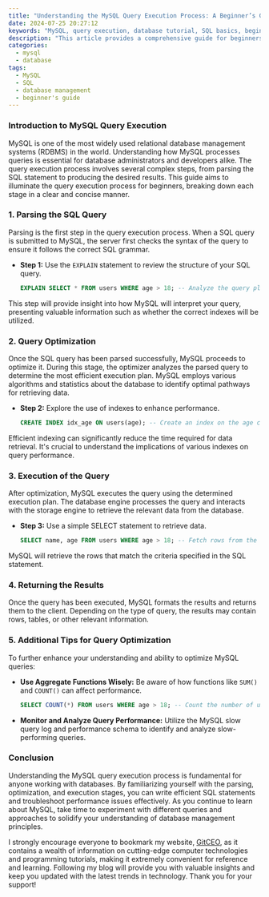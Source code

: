 ```yaml
---
title: "Understanding the MySQL Query Execution Process: A Beginner’s Guide"
date: 2024-07-25 20:27:12
keywords: "MySQL, query execution, database tutorial, SQL basics, beginner's guide"
description: "This article provides a comprehensive guide for beginners to understand the MySQL query execution process. It covers the various stages involved in executing a SQL query, including parsing, optimization, and execution. Detailed explanations of each phase with code examples aim to help readers grasp fundamental concepts in database management. By the end, readers will have a clearer understanding of how queries are processed in MySQL, enabling them to write more efficient SQL and troubleshoot potential issues."
categories:
  - mysql
  - database
tags:
  - MySQL
  - SQL
  - database management
  - beginner's guide
---
```


### Introduction to MySQL Query Execution

MySQL is one of the most widely used relational database management systems (RDBMS) in the world. Understanding how MySQL processes queries is essential for database administrators and developers alike. The query execution process involves several complex steps, from parsing the SQL statement to producing the desired results. This guide aims to illuminate the query execution process for beginners, breaking down each stage in a clear and concise manner.

<!-- more -->

### 1. Parsing the SQL Query

Parsing is the first step in the query execution process. When a SQL query is submitted to MySQL, the server first checks the syntax of the query to ensure it follows the correct SQL grammar.

- **Step 1:** Use the `EXPLAIN` statement to review the structure of your SQL query.
  
  ```sql
  EXPLAIN SELECT * FROM users WHERE age > 18; -- Analyze the query plan
  ```

This step will provide insight into how MySQL will interpret your query, presenting valuable information such as whether the correct indexes will be utilized.

### 2. Query Optimization

Once the SQL query has been parsed successfully, MySQL proceeds to optimize it. During this stage, the optimizer analyzes the parsed query to determine the most efficient execution plan. MySQL employs various algorithms and statistics about the database to identify optimal pathways for retrieving data.

- **Step 2:** Explore the use of indexes to enhance performance.
  
  ```sql
  CREATE INDEX idx_age ON users(age); -- Create an index on the age column
  ```

Efficient indexing can significantly reduce the time required for data retrieval. It's crucial to understand the implications of various indexes on query performance.

### 3. Execution of the Query

After optimization, MySQL executes the query using the determined execution plan. The database engine processes the query and interacts with the storage engine to retrieve the relevant data from the database.

- **Step 3:** Use a simple SELECT statement to retrieve data.
  
  ```sql
  SELECT name, age FROM users WHERE age > 18; -- Fetch rows from the users table
  ```

MySQL will retrieve the rows that match the criteria specified in the SQL statement.

### 4. Returning the Results

Once the query has been executed, MySQL formats the results and returns them to the client. Depending on the type of query, the results may contain rows, tables, or other relevant information.

### 5. Additional Tips for Query Optimization

To further enhance your understanding and ability to optimize MySQL queries:

- **Use Aggregate Functions Wisely:** Be aware of how functions like `SUM()` and `COUNT()` can affect performance.

  ```sql
  SELECT COUNT(*) FROM users WHERE age > 18; -- Count the number of users over 18
  ```

- **Monitor and Analyze Query Performance:** Utilize the MySQL slow query log and performance schema to identify and analyze slow-performing queries.

### Conclusion

Understanding the MySQL query execution process is fundamental for anyone working with databases. By familiarizing yourself with the parsing, optimization, and execution stages, you can write efficient SQL statements and troubleshoot performance issues effectively. As you continue to learn about MySQL, take time to experiment with different queries and approaches to solidify your understanding of database management principles.

I strongly encourage everyone to bookmark my website, [GitCEO](https://gitceo.com), as it contains a wealth of information on cutting-edge computer technologies and programming tutorials, making it extremely convenient for reference and learning. Following my blog will provide you with valuable insights and keep you updated with the latest trends in technology. Thank you for your support!